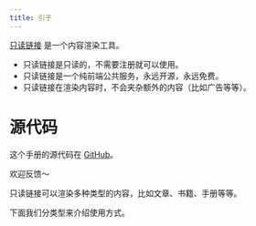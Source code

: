 ```yaml
---
title: 引子
---
```


[只读链接](https://readonly.link) 是一个内容渲染工具。

- 只读链接是只读的，不需要注册就可以使用。
- 只读链接是一个纯前端公共服务，永远开源，永远免费。
- 只读链接在渲染内容时，不会夹杂额外的内容（比如广告等等）。

# 源代码

这个手册的源代码在 [GitHub](https://github.com/readonlylink/readonlylink/tree/master/public/contents/manual)。

欢迎反馈～

只读链接可以渲染多种类型的内容，比如文章、书籍、手册等等。

下面我们分类型来介绍使用方式。
